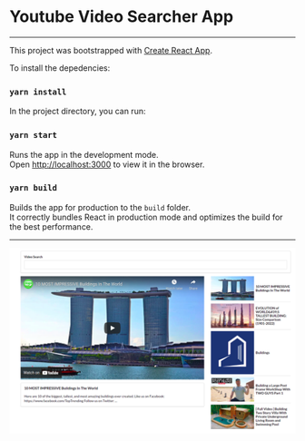 # Youtube Video Searcher App
<hr>

This project was bootstrapped with [Create React App](https://github.com/facebook/create-react-app).

To install the depedencies:
### `yarn install`

In the project directory, you can run:

### `yarn start`

Runs the app in the development mode.\
Open [http://localhost:3000](http://localhost:3000) to view it in the browser.

### `yarn build`

Builds the app for production to the `build` folder.\
It correctly bundles React in production mode and optimizes the build for the best performance.

<hr>

![Youtube Video Searcher App Image](app-img.png "Youtube Video Searcher App Image")
